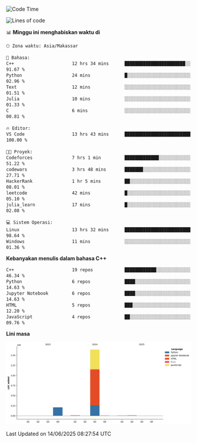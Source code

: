 <!--START_SECTION:waka-->
![Code Time](http://img.shields.io/badge/Code%20Time-275%20hrs%2044%20mins-blue)

![Lines of code](https://img.shields.io/badge/Sejak%20Hello%20World%20aku%20telah%20menulis-1.9%20million%20baris%20kode-blue)

📊 **Minggu ini menghabiskan waktu di** 

```text
🕑︎ Zona waktu: Asia/Makassar

💬 Bahasa: 
C++                      12 hrs 34 mins      ███████████████████████░░   91.67 % 
Python                   24 mins             █░░░░░░░░░░░░░░░░░░░░░░░░   02.96 % 
Text                     12 mins             ░░░░░░░░░░░░░░░░░░░░░░░░░   01.51 % 
Julia                    10 mins             ░░░░░░░░░░░░░░░░░░░░░░░░░   01.33 % 
C                        6 mins              ░░░░░░░░░░░░░░░░░░░░░░░░░   00.81 % 

🔥 Editor: 
VS Code                  13 hrs 43 mins      █████████████████████████   100.00 % 

🐱‍💻 Proyek: 
Codeforces               7 hrs 1 min         █████████████░░░░░░░░░░░░   51.22 % 
codewars                 3 hrs 48 mins       ███████░░░░░░░░░░░░░░░░░░   27.71 % 
HackerRank               1 hr 5 mins         ██░░░░░░░░░░░░░░░░░░░░░░░   08.01 % 
leetcode                 42 mins             █░░░░░░░░░░░░░░░░░░░░░░░░   05.10 % 
julia_learn              17 mins             █░░░░░░░░░░░░░░░░░░░░░░░░   02.08 % 

💻 Sistem Operasi: 
Linux                    13 hrs 32 mins      █████████████████████████   98.64 % 
Windows                  11 mins             ░░░░░░░░░░░░░░░░░░░░░░░░░   01.36 % 
```

**Kebanyakan menulis dalam bahasa C++** 

```text
C++                      19 repos            ████████████░░░░░░░░░░░░░   46.34 % 
Python                   6 repos             ████░░░░░░░░░░░░░░░░░░░░░   14.63 % 
Jupyter Notebook         6 repos             ████░░░░░░░░░░░░░░░░░░░░░   14.63 % 
HTML                     5 repos             ███░░░░░░░░░░░░░░░░░░░░░░   12.20 % 
JavaScript               4 repos             ██░░░░░░░░░░░░░░░░░░░░░░░   09.76 % 
```



**Lini masa**

![Lines of Code chart](https://raw.githubusercontent.com/yusuf601/yusuf601/main/assets/bar_graph.png)


 Last Updated on 14/06/2025 08:27:54 UTC
<!--END_SECTION:waka-->

